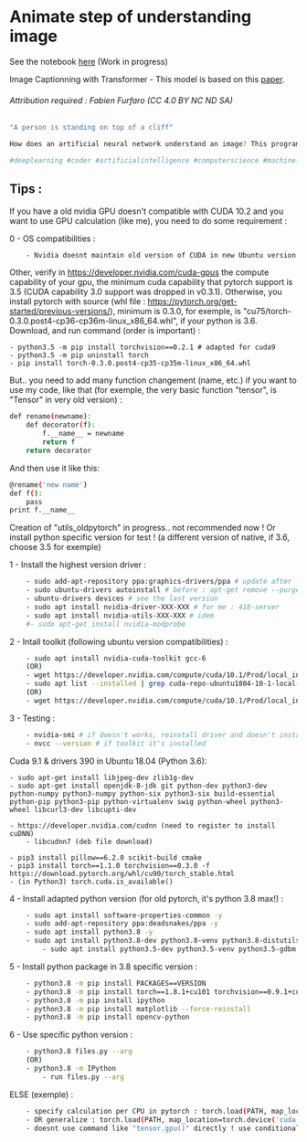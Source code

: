 # Animate step of understanding image

See the notebook [here](/notebook_computer-vision_ann.ipynb) (Work in progress)

Image Captionning with Transformer - This model is based on this [paper](https://arxiv.org/abs/1502.03044).

###### Attribution required : Fabien Furfaro (CC 4.0 BY NC ND SA)


```bash
"A person is standing on top of a cliff"

How does an artificial neural network understand an image? This program is the result of a learning process that automatically annotates images caption and where each step of the process is represented in this animation. More details in my github notebook.

#deeplearning #coder #artificialintelligence #computerscience #machinelearning #ai #neuralnetwork #convolution #tech #attention #caption #pytorch #opencv
```


## Tips :

If you have a old nvidia GPU doesn't compatible with CUDA 10.2 and you want to use GPU calculation (like me), you need to do some requirement :

0 - OS compatibilities :
```bash
	- Nvidia doesnt maintain old version of CUDA in new Ubuntu version # for exemple use ubuntu 18.04 LTS for 418-server
```

Other, verify in https://developer.nvidia.com/cuda-gpus the compute capability of your gpu,  the minimum cuda capability that pytorch support is 3.5 (CUDA capability 3.0 support was dropped in v0.3.1). Otherwise, you install pytorch with source (whl file : https://pytorch.org/get-started/previous-versions/), minimum is 0.3.0, for exemple, is "cu75/torch-0.3.0.post4-cp36-cp36m-linux_x86_64.whl", if your python is 3.6. Download, and run command (order is important) :

	- python3.5 -m pip install torchvision==0.2.1 # adapted for cuda9
	- python3.5 -m pip uninstall torch
	- pip install torch-0.3.0.post4-cp35-cp35m-linux_x86_64.whl

But.. you need to add many function changement (name, etc.) if you want to use my code, like that (for exemple, the very basic function "tensor", is "Tensor" in very old version) :

```bash
def rename(newname):
    def decorator(f):
        f.__name__ = newname
        return f
    return decorator
```
And then use it like this:
```bash
@rename('new name')
def f():
    pass
print f.__name__
```
Creation of "utils_oldpytorch" in progress.. not recommended now ! Or install python specific version for test ! (a different version of native, if 3.6, choose 3.5 for exemple)

1 - Install the highest version driver :
```bash
	- sudo add-apt-repository ppa:graphics-drivers/ppa # update after
	- sudo ubuntu-drivers autoinstall # before : apt-get remove --purge nvidia-*
	- ubuntu-drivers devices # see the last version
	- sudo apt install nvidia-driver-XXX-XXX # for me : 418-server
	- sudo apt install nvidia-utils-XXX-XXX # idem
	#- sudo apt-get install nvidia-modprobe
```
2 - Intall toolkit (following ubuntu version compatibilities) :
```bash
	- sudo apt install nvidia-cuda-toolkit gcc-6
	(OR)
	- wget https://developer.nvidia.com/compute/cuda/10.1/Prod/local_installers/cuda-repo-ubuntu1804-10-1-local-10.1.105-418.39_1.0-1_amd64.deb # ubuntu 18.04 but compatible in 20.04
	- sudo apt list --installed | grep cuda-repo-ubuntu1804-10-1-local-10.1.105-418.39
	(OR)
	- wget https://developer.nvidia.com/compute/cuda/10.1/Prod/local_installers/cuda_10.1.168_418.67_linux.run
```

3 - Testing :
```bash
	- nvidia-smi # if doesn't works, reinstall driver and doesn't install toolkit
	- nvcc --version # if toolkit it's installed
```

Cuda 9.1 & drivers 390 in Ubuntu 18.04 (Python 3.6):

	- sudo apt-get install libjpeg-dev zlib1g-dev
	- sudo apt-get install openjdk-8-jdk git python-dev python3-dev python-numpy python3-numpy python-six python3-six build-essential python-pip python3-pip python-virtualenv swig python-wheel python3-wheel libcurl3-dev libcupti-dev

	- https://developer.nvidia.com/cudnn (need to register to install cuDNN)
		- libcudnn7 (deb file download)

	- pip3 install pillow==6.2.0 scikit-build cmake
	- pip3 install torch==1.1.0 torchvision==0.3.0 -f https://download.pytorch.org/whl/cu90/torch_stable.html
	- (in Python3) torch.cuda.is_available()

4 - Install adapted python version (for old pytorch, it's python 3.8 max!) :
```bash
	- sudo apt install software-properties-common -y
	- sudo add-apt-repository ppa:deadsnakes/ppa -y
	- sudo apt install python3.8 -y
	- sudo apt install python3.8-dev python3.8-venv python3.8-distutils python3.8-lib2to3 python3.8-gdbm python3.8-tk -y
		- sudo apt install python3.5-dev python3.5-venv python3.5-gdbm python3.5-tk -y
```
5 - Install python package in 3.8 specific version :
```bash
	- python3.8 -m pip install PACKAGES==VERSION
	- python3.8 -m pip install torch==1.8.1+cu101 torchvision==0.9.1+cu101 torchaudio==0.8.1 -f https://download.pytorch.org/whl/torch_stable.html --use-deprecated=html5lib
	- python3.8 -m pip install ipython
	- python3.8 -m pip install matplotlib --force-reinstall
	- python3.8 -m pip install opencv-python
```

6 - Use specific python version :
```bash
	- python3.8 files.py --arg
	(OR)
	- python3.8 -m IPython
		- run files.py --arg
```


ELSE (exemple) :
```bash
	- specify calculation per CPU in pytorch : torch.load(PATH, map_location=torch.device('cpu'))
	- OR generalize : torch.load(PATH, map_location=torch.device('cuda:0' if torch.cuda.is_available() else 'cpu')
	- doesnt use command like "tensor.gpu()" directly ! use conditional statement
```